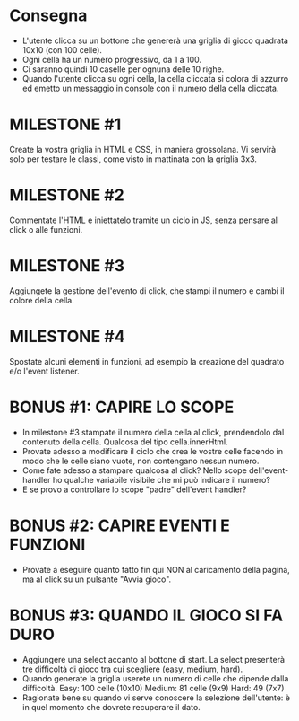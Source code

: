 # Consegna
- L'utente clicca su un bottone che genererà una griglia di gioco quadrata 10x10 (con 100 celle).
- Ogni cella ha un numero progressivo, da 1 a 100.
- Ci saranno quindi 10 caselle per ognuna delle 10 righe.
- Quando l'utente clicca su ogni cella, la cella cliccata si colora di azzurro ed emetto un messaggio in console con il numero della cella cliccata.
# MILESTONE #1
Create la vostra griglia in HTML e CSS, in maniera grossolana. Vi servirà solo per testare le classi, come visto in mattinata con la griglia 3x3.
# MILESTONE #2
Commentate l'HTML e iniettatelo tramite un ciclo in JS, senza pensare al click o alle funzioni.
# MILESTONE #3
Aggiungete la gestione dell'evento di click, che stampi il numero e cambi il colore della cella.
# MILESTONE #4
Spostate alcuni elementi in funzioni, ad esempio la creazione del quadrato e/o l'event listener.
# BONUS #1: CAPIRE LO SCOPE
- In milestone #3 stampate il numero della cella al click, prendendolo dal contenuto della cella. Qualcosa del tipo cella.innerHtml.
- Provate adesso a modificare il ciclo che crea le vostre celle facendo in modo che le celle siano vuote, non contengano nessun numero.
- Come fate adesso a stampare qualcosa al click? Nello scope dell'event-handler ho qualche variabile visibile che mi può indicare il numero?
- E se provo a controllare lo scope "padre" dell'event handler?
# BONUS #2: CAPIRE EVENTI E FUNZIONI
- Provate a eseguire quanto fatto fin qui NON al caricamento della pagina, ma al click su un pulsante "Avvia gioco".
# BONUS #3: QUANDO IL GIOCO SI FA DURO
- Aggiungere una select accanto al bottone di start. La select presenterà tre difficoltà di gioco tra cui scegliere (easy, medium, hard).
- Quando generate la griglia userete un numero di celle che dipende dalla difficoltà.
Easy: 100 celle (10x10)
Medium: 81 celle (9x9)
Hard: 49 (7x7)
- Ragionate bene su quando vi serve conoscere la selezione dell'utente: è in quel momento che dovrete recuperare il dato.